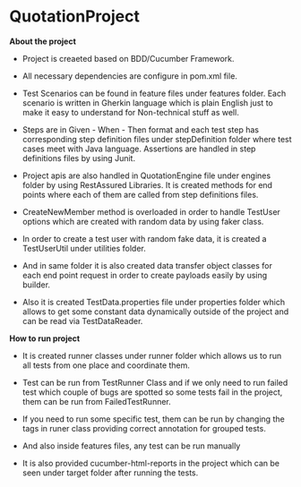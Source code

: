 # QuotationProject

**About the project**

- Project is creaeted based on BDD/Cucumber Framework.


- All necessary dependencies are configure in pom.xml file.


- Test Scenarios can be found in feature files under features folder. Each scenario is written in Gherkin language which is plain English just to make it easy to understand for Non-technical stuff as well.


- Steps are in Given - When - Then format and each test step has corresponding step definition files under stepDefinition folder where test cases meet with Java language. Assertions are handled in step definitions files by using Junit.


- Project apis are also handled in QuotationEngine file under engines folder by using RestAssured Libraries. It is created methods for end points where each of them are called from step definitions files.


- CreateNewMember method is overloaded in order to handle TestUser options which are created with random data by using faker class.


- In order to create a test user with random fake data, it is created a TestUserUtil under utilities folder.


- And in same folder it is also created data transfer object classes for each end point request in order to create payloads easily by using builder.


- Also it is created TestData.properties file under properties folder which allows to get some constant data dynamically outside of the project and can be read via TestDataReader.

**How to run project**

- It is created runner classes under runner folder which allows us to run all tests from one place and coordinate them.

- Test can be run from TestRunner Class and if we only need to run failed test which couple of bugs are spotted so some tests fail in the project, them can be run from FailedTestRunner.

- If you need to run some specific test, them can be run by changing the tags in runer class providing correct annotation for grouped tests.

- And also inside features files, any test can be run manually

- It is also provided cucumber-html-reports in the project which can be seen under target folder after running the tests.